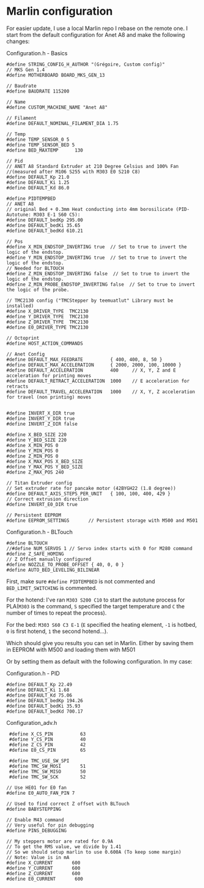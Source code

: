 # Marlin configuration

For easier update, I use a local Marlin repo I rebase on the remote one.
I start from the default configuration for Anet A8 and make the following changes:

Configuration.h - Basics
```
#define STRING_CONFIG_H_AUTHOR "(Grégoire, Custom config)"
// MKS Gen 1.4
#define MOTHERBOARD BOARD_MKS_GEN_13

// Baudrate
#define BAUDRATE 115200

// Name
#define CUSTOM_MACHINE_NAME "Anet A8"

// Filament
#define DEFAULT_NOMINAL_FILAMENT_DIA 1.75

// Temp
#define TEMP_SENSOR_0 5
#define TEMP_SENSOR_BED 5
#define BED_MAXTEMP      130

// Pid
// ANET A8 Standard Extruder at 210 Degree Celsius and 100% Fan
//(measured after M106 S255 with M303 E0 S210 C8)
#define DEFAULT_Kp 21.0
#define DEFAULT_Ki 1.25
#define DEFAULT_Kd 86.0

#define PIDTEMPBED
// ANET A8
// original Bed + 0.3mm Heat conducting into 4mm borosilicate (PID-Autotune: M303 E-1 S60 C5):
#define DEFAULT_bedKp 295.00
#define DEFAULT_bedKi 35.65
#define DEFAULT_bedKd 610.21

// Pos
#define X_MIN_ENDSTOP_INVERTING true  // Set to true to invert the logic of the endstop.
#define Y_MIN_ENDSTOP_INVERTING true  // Set to true to invert the logic of the endstop.
// Needed for BLTOUCH
#define Z_MIN_ENDSTOP_INVERTING false  // Set to true to invert the logic of the endstop.
#define Z_MIN_PROBE_ENDSTOP_INVERTING false  // Set to true to invert the logic of the probe.

// TMC2130 config ("TMCStepper by teemuatlut" Library must be installed)
#define X_DRIVER_TYPE  TMC2130
#define Y_DRIVER_TYPE  TMC2130
#define Z_DRIVER_TYPE  TMC2130
#define E0_DRIVER_TYPE TMC2130

// Octoprint
#define HOST_ACTION_COMMANDS

// Anet Config
#define DEFAULT_MAX_FEEDRATE          { 400, 400, 8, 50 }
#define DEFAULT_MAX_ACCELERATION      { 2000, 2000, 100, 10000 }
#define DEFAULT_ACCELERATION          400     // X, Y, Z and E acceleration for printing moves
#define DEFAULT_RETRACT_ACCELERATION  1000    // E acceleration for retracts
#define DEFAULT_TRAVEL_ACCELERATION   1000    // X, Y, Z acceleration for travel (non printing) moves


#define INVERT_X_DIR true
#define INVERT_Y_DIR true
#define INVERT_Z_DIR false

#define X_BED_SIZE 220
#define Y_BED_SIZE 220
#define X_MIN_POS 0
#define Y_MIN_POS 0
#define Z_MIN_POS 0
#define X_MAX_POS X_BED_SIZE
#define Y_MAX_POS Y_BED_SIZE
#define Z_MAX_POS 240

// Titan Extruder config
// Set extruder rate for pancake motor (42BYGH22 (1.8 degree))
#define DEFAULT_AXIS_STEPS_PER_UNIT   { 100, 100, 400, 429 }
// Correct extrusion direction
#define INVERT_E0_DIR true

// Persistent EEPROM
#define EEPROM_SETTINGS       // Persistent storage with M500 and M501

```

Configuration.h - BLTouch
```
#define BLTOUCH
//#define NUM_SERVOS 1 // Servo index starts with 0 for M280 command
#define Z_SAFE_HOMING
// Z Offset manually configured
#define NOZZLE_TO_PROBE_OFFSET { 40, 0, 0 }
#define AUTO_BED_LEVELING_BILINEAR

```

First, make sure `#define PIDTEMPBED` is not commented and `BED_LIMIT_SWITCHING` is commented.

For the hotend: I've ran `M303 S200 C10` to start the autotune process for PLA(`M303` is the command, `S` specified the target temperature and `C` the number of times to repeat the process).

For the bed: `M303 S60 C3 E-1` (`E` specified the heating element, `-1` is hotbed, `0` is first hotend, `1` the second hotend...).

Which should give you results you can set in Marlin.
Either by saving them in EEPROM with M500 and loading them with M501

Or by setting them as default with the following configuration. In my case:

Configuration.h - PID
```
#define DEFAULT_Kp 22.49
#define DEFAULT_Ki 1.68
#define DEFAULT_Kd 75.06
#define DEFAULT_bedKp 194.26
#define DEFAULT_bedKi 35.93
#define DEFAULT_bedKd 700.17
```

Configuration_adv.h
```
 #define X_CS_PIN          63
 #define Y_CS_PIN          40
 #define Z_CS_PIN          42
 #define E0_CS_PIN         65

 #define TMC_USE_SW_SPI
 #define TMC_SW_MOSI       51
 #define TMC_SW_MISO       50
 #define TMC_SW_SCK        52

// Use HE01 for E0 fan
#define E0_AUTO_FAN_PIN 7

// Used to find correct Z offset with BLTouch
#define BABYSTEPPING

// Enable M43 command
// Very useful for pin debugging
#define PINS_DEBUGGING

// My steppers motor are rated for 0.9A
// To get the RMS value, we divide by 1.41
// So we should setup marlin to use 0.600A (To keep some margin)
// Note: Value is in mA
#define X_CURRENT       600
#define Y_CURRENT       600
#define Z_CURRENT       600
#define E0_CURRENT       600

```
